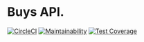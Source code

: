 # Buys API.

[![CircleCI](https://circleci.com/gh/veeqtor/API-Trisixty.svg?style=svg)](https://circleci.com/gh/veeqtor/API-Trisixty)
[![Maintainability](https://api.codeclimate.com/v1/badges/2c9b86cef0bbe52ddc5d/maintainability)](https://codeclimate.com/github/veeqtor/API-Trisixty/maintainability)
[![Test Coverage](https://api.codeclimate.com/v1/badges/2c9b86cef0bbe52ddc5d/test_coverage)](https://codeclimate.com/github/veeqtor/API-Trisixty/test_coverage)
